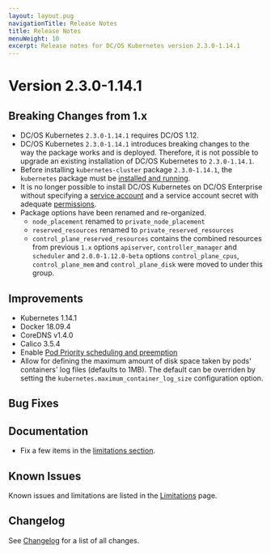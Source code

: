 ```yaml
---
layout: layout.pug
navigationTitle: Release Notes
title: Release Notes
menuWeight: 10
excerpt: Release notes for DC/OS Kubernetes version 2.3.0-1.14.1
---
```


<!-- This source repo for this topic is https://github.com/mesosphere/dcos-kubernetes-cluster -->

# Version 2.3.0-1.14.1

## Breaking Changes from 1.x

* DC/OS Kubernetes `2.3.0-1.14.1` requires DC/OS 1.12.
* DC/OS Kubernetes `2.3.0-1.14.1` introduces breaking changes to the way the package works and is deployed.
  Therefore, it is not possible to upgrade an existing installation of DC/OS Kubernetes to `2.3.0-1.14.1`.
* Before installing `kubernetes-cluster` package `2.3.0-1.14.1`, the `kubernetes` package must be [installed and running](/mesosphere/dcos/services/kubernetes/2.3.0-1.14.1/getting-started/installing-mke/).
* It is no longer possible to install DC/OS Kubernetes on DC/OS Enterprise without specifying a [service account](/mesosphere/dcos/1.12/security/ent/service-auth/) and a service account secret with adequate [permissions](/mesosphere/dcos/1.12/security/ent/perms-reference/).
* Package options have been renamed and re-organized.
  * `node_placement` renamed to `private_node_placement`
  * `reserved_resources` renamed to `private_reserved_resources`
  * `control_plane_reserved_resources` contains the combined resources from previous `1.x` options `apiserver`, `controller_manager` and `scheduler` and `2.0.0-1.12.0-beta` options `control_plane_cpus`, `control_plane_mem` and `control_plane_disk` were moved to under this group.

## Improvements

* Kubernetes 1.14.1
* Docker 18.09.4
* CoreDNS v1.4.0
* Calico 3.5.4
* Enable [Pod Priority scheduling and preemption](https://kubernetes.io/docs/concepts/configuration/pod-priority-preemption/)
* Allow for defining the maximum amount of disk space taken by pods' containers' log files (defaults to 1MB).
  The default can be overriden by setting the  `kubernetes.maximum_container_log_size` configuration option.

## Bug Fixes


## Documentation

* Fix a few items in the [limitations section](/mesosphere/dcos/services/kubernetes/2.3.0-1.14.1/limitations/).


## Known Issues

Known issues and limitations are listed in the [Limitations](/mesosphere/dcos/services/kubernetes/2.3.0-1.14.1/limitations/) page.

## Changelog

See [Changelog](/mesosphere/dcos/services/kubernetes/2.3.0-1.14.1/changelog) for a list of all changes.
